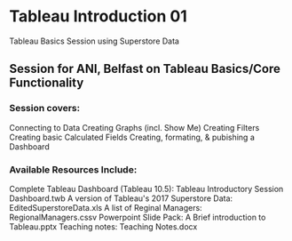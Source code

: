 # Tableau Introduction 01
Tableau Basics Session using Superstore Data

## Session for ANI, Belfast on Tableau Basics/Core Functionality
### Session covers:
Connecting to Data
Creating Graphs (incl. Show Me)
Creating Filters
Creating basic Calculated Fields
Creating, formating, & pubishing a Dashboard

### Available Resources Include:
Complete Tableau Dashboard (Tableau 10.5): Tableau Introductory Session Dashboard.twb
A version of Tableau's 2017 Superstore Data: EditedSuperstoreData.xls
A list of Reginal Managers: RegionalManagers.cssv
Powerpoint Slide Pack: A Brief introduction to Tableau.pptx
Teaching notes: Teaching Notes.docx
